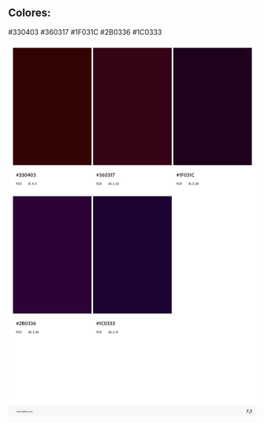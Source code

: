 ## Colores:

#330403
#360317
#1F031C
#2B0336
#1C0333

<palette>
<color name='Cava-Wines-1' rgb='330403' r='51' g='4' b='3' />
<color name='Cava-Wines-2' rgb='360317' r='54' g='3' b='23' />
<color name='Cava-Wines-3' rgb='1F031C' r='31' g='3' b='28' />
<color name='Cava-Wines-4' rgb='2B0336' r='43' g='3' b='54' />
<color name='Cava-Wines-5' rgb='1C0333' r='28' g='3' b='51' />
</palette>

<img src="/design/AdobeColor-Cava Wines.png" alt="AdobeColor-Cava Wines.png"/>


